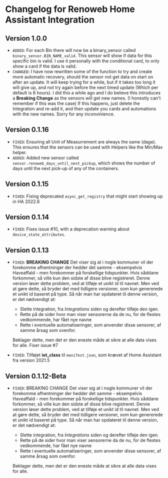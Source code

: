 # Changelog for Renoweb Home Assistant Integration

## Version 1.0.0

- `ADDED`: For each Bin there will now be a binary_sensor called `binary_sensor.BIN_NAME_valid`. This sensor will show if data for this specific bin is valid. I use it personally with the conditional card, to only show a card if the data is valid.
- `CHANGED`: I have now rewritten some of the function to try and create more automatic recovery, should the sensor not get data on start on after an update. It will keep trying for a while, but if it takes too long it will give up, and not try again before the next timed update (Which per default is 6 hours). I did this a while ago and I do believe this introduces a **Breaking Change** as the sensors will get new names. (I honestly can't remember if this was the case) If this happens, just delete the Integration and re-add it, and then update you cards and automations with the new names. Sorry for any inconvinience.

## Version 0.1.16

- `FIXED`: Ensuring all Unit of Measurrement are always the same (dage). This ensures that the sensors can be used with Helpers like the Min/Max helper.
- `ADDED`: Added new sensor called `sensor.renoweb_days_until_next_pickup`, which shows the number of days until the next pick-up of any of the containers.

## Version 0.1.15

- `FIXED`: Fixing deprecated `async_get_registry` that might start showing up in HA 2022.6

## Version 0.1.14

* `FIXED`: Fixes issue #10, with a deprecation warning about `device_state_attributes`.

## Version 0.1.13

* `FIXED`: **BREAKING CHANGE** Det viser sig at i nogle kommuner vil der forekomme afhentninger der hedder det samme - eksempelvis Haveaffald - men forekommer på forskellige tidspunkter. Hvis såddane forkommer, så ville kun den sidste af disse blive registreret. Denne version løser dette problem, ved at tilføje et unikt id til navnet. Men ved at gøre dette, så bryder det med tidligere versioner, som kun genererede et unikt id baseret på type. Så når man har opdateret til denne version, er det nødvendigt at:
  * Slette integration, fra *Integrations* siden og derefter tilføje den igen.
  * Rette på de sider hvor man viser sensorerne da de nu, for de flestes vedkommende, har fået nye navne
  * Rette i eventuelle automatiseringer, som anvender disse sensorer, af samme årsag som ovenfor.

  Beklager dette, men det er den eneste måde at sikre at alle data vises for alle.
  Fixer issue #7
* `FIXED`: Tilføjet **iot_class** til `manifest.json`, som krævet af Home Assistant fra version 2021.5

## Version 0.1.12-Beta

* `FIXED`: BREAKING CHANGE Det viser sig at i nogle kommuner vil der forekomme afhentninger der hedder det samme - eksempelvis Haveaffald - men forekommer på forskellige tidspunkter. Hvis såddane forkommer, så ville kun den sidste af disse blive registreret. Denne version løser dette problem, ved at tilføje et unikt id til navnet. Men ved at gøre dette, så bryder det med tidligere versioner, som kun genererede et unikt id baseret på type. Så når man har opdateret til denne version, er det nødvendigt at:
  * Slette integration, fra *Integrations* siden og derefter tilføje den igen.
  * Rette på de sider hvor man viser sensorerne da de nu, for de flestes vedkommende, har fået nye navne
  * Rette i eventuelle automatiseringer, som anvender disse sensorer, af samme årsag som ovenfor.

  Beklager dette, men det er den eneste måde at sikre at alle data vises for alle.